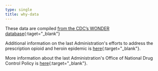 ```yaml
---
type: single
title: why-data
---
```


These data are compiled [from the CDC’s WONDER database](https://wonder.cdc.gov/){:taget="_blank"}

Additional information on the last Administration's efforts to address the prescription opioid and heroin epidemic is [here](https://obamawhitehouse.archives.gov/the-press-office/2016/11/30/fact-sheet-obama-administration-marks-progress-substance-use-disorder){:target="_blank"}.

More information about the last Administration's Office of National Drug Control Policy is [here](http://obamawhitehouse.archives.gov/ondcp){:target="_blank"}.
